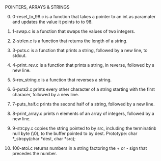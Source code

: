 POINTERS, ARRAYS & STRINGS

0. 0-reset_to_98.c is a function that takes a pointer to an int as paramater and updates the value it points to to 98.

1. 1-swap.c is a function that swaps the values of two integers.

2. 2-strlen.c is a function that returns the length of a string.

3. 3-puts.c is a function that prints a string, followed by a new line, to stdout.

4. 4-print_rev.c is a function that prints a string, in reverse, followed by a new line.

5. 5-rev_string.c is a function that reverses a string.

6. 6-puts2.c prints every other character of a string starting with the first characer, followed by a new line.

7. 7-puts_half.c prints the second half of a string, followed by a  new line.

8. 8-print_array.c prints n elements of an array of integers, followed by a new line.

9. 9-strcpy.c copies the string pointed to by src, including the terminatinb null byte (\0), to the buffer pointed to by dest.
Prototype: char *_strcpy(char *dest, char *src);

10. 100-atoi.c returns numbers in a string factoring the + or - sign that precedes the number.